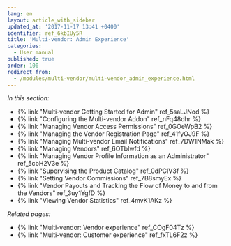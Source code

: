 ```yaml
---
lang: en
layout: article_with_sidebar
updated_at: '2017-11-17 13:41 +0400'
identifier: ref_6kbIUy5R
title: 'Multi-vendor: Admin Experience'
categories:
  - User manual
published: true
order: 100
redirect_from:
  - /modules/multi-vendor/multi-vendor_admin_experience.html
---
```

_In this section:_

   *   {% link "Multi-vendor Getting Started for Admin" ref_5saLJNod %}
   *   {% link "Configuring the Multi-vendor Addon" ref_nFq48dhr %}
   *   {% link "Managing Vendor Access Permissions" ref_0GOeWpB2 %}
   *   {% link "Managing the Vendor Registration Page" ref_41fyOJ9F %}
   *   {% link "Managing Multi-vendor Email Notifications" ref_7DW1NMak %}
   *   {% link "Managing Vendors" ref_6OTbIwfd %}
   *   {% link "Managing Vendor Profile Information as an Administrator" ref_5cbH2V3e %}
   *   {% link "Supervising the Product Catalog" ref_0dPCIV3f %}
   *   {% link "Setting Vendor Commissions" ref_7B8smyEx %}
   *   {% link "Vendor Payouts and Tracking the Flow of Money to and from the Vendors" ref_3uy1YgfD %}
   *   {% link "Viewing Vendor Statistics" ref_4mvK1AKz %}

_Related pages:_

   *   {% link "Multi-vendor: Vendor experience" ref_COgF04Tz %}
   *   {% link "Multi-vendor: Customer experience" ref_fxTL6F2z %}
